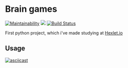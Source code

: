 # Brain games
[![Maintainability](https://api.codeclimate.com/v1/badges/aeb2921654f9ed84587a/maintainability)](https://codeclimate.com/github/isakovairat/python-project-lvl1/maintainability)
<a href="https://codeclimate.com/github/isakovairat/python-project-lvl1/test_coverage"><img src="https://api.codeclimate.com/v1/badges/aeb2921654f9ed84587a/test_coverage" /></a>
[![Build Status](https://travis-ci.org/isakovairat/python-project-lvl1.svg?branch=master)](https://travis-ci.org/isakovairat/python-project-lvl1)

First python project, which i've made studying at [Hexlet.io][hexlet]

## Usage

[![asciicast](https://asciinema.org/a/5hOY5H70vnY0hSWUM5k9yDqzh.svg)](https://asciinema.org/a/5hOY5H70vnY0hSWUM5k9yDqzh)

[hexlet]: hexlet.io
